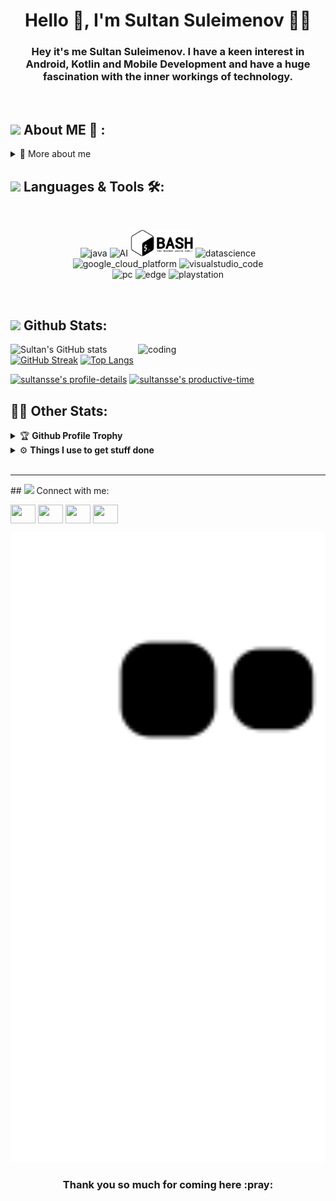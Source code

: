 <!-- ===========================================       Header       ========================================================= -->

<h1 align="center">Hello 👋, I'm Sultan Suleimenov 🎯️🚀️</h1>
<h3 align="center">Hey it's me Sultan Suleimenov. I have a keen interest in Android, Kotlin and Mobile Development and have a huge fascination with the inner workings of technology.</h3>
</br>

<!-- ===========================================       About me       ========================================================= -->

## <img src="https://media.giphy.com/media/WUlplcMpOCEmTGBtBW/giphy.gif" width="40"> About ME 💬 :
<details>
   <summary>🧑 More about me</summary>
   
   ## - I'm 20 years old Android developer from Kazakhstan.
   <img hight="400" width="500" alt="GIF" align="right" src="https://github.com/Xx-Ashutosh-xX/Xx-Ashutosh-xX/blob/master/assets/1936.gif">
   
   ### - Learning :
   
   - ✨ Data Structures & Algorithms
   - ✨ *Android* developing and optimization tools
   
   ### - Hobbies : 
   
   - ✨ CS:GO
   - ✨ Watching Anime / Films
   - ✨ Music listenning / playing 🎹 & 🎸
   
</details>

<!-- ===========================================       Languages & Tools       ========================================================= -->

## <img src="https://media.giphy.com/media/j2pOGeGYKe2xCCKwfi/giphy.gif" width="40"> Languages & Tools 🛠:
</br>
<p align="center">
   <!-- For more icons please follow  https://github.com/MikeCodesDotNET/ColoredBadges -->
   <img src="https://raw.githubusercontent.com/MikeCodesDotNET/MikeCodesDotNET/a8abbf37441f3253f74ea255a47f289208d7568c/Resources/kotlin.png" alt="java"  width="100" hight="50">
   <img src="https://github.com/Xx-Ashutosh-xX/Xx-Ashutosh-xX/blob/master/assets/icons/ai.png" alt="AI" width="90" hight="50">
   <img src="https://github.com/Xx-Ashutosh-xX/Xx-Ashutosh-xX/blob/master/assets/icons/bash.png" alt="bash" width="100" hight="50">
   <img src="https://github.com/Xx-Ashutosh-xX/Xx-Ashutosh-xX/blob/master/assets/icons/datascience.png" alt="datascience" width="180" hight="50">
   </br>
   <img src="https://github.com/Xx-Ashutosh-xX/Xx-Ashutosh-xX/blob/master/assets/icons/google_cloud_platform.png" alt="google_cloud_platform" width="270" hight="50">
   <img src="https://github.com/Xx-Ashutosh-xX/Xx-Ashutosh-xX/blob/master/assets/icons/visualstudio_code.png" alt="visualstudio_code" width="240" hight="50">
   </br>
   <img src="https://github.com/Xx-Ashutosh-xX/Xx-Ashutosh-xX/blob/master/assets/icons/pc.png" alt="pc" width="100" hight="50">
   <img src="https://github.com/Xx-Ashutosh-xX/Xx-Ashutosh-xX/blob/master/assets/icons/edge.png" alt="edge" width="100" hight="50">
   <img src="https://github.com/Xx-Ashutosh-xX/Xx-Ashutosh-xX/blob/master/assets/icons/playstation@3x.png" alt="playstation" width="150" hight="50">
</p>
</br>
<!-- ===========================================       Github Stats       ========================================================= -->

## <img src="https://media.giphy.com/media/ZCN6F3FAkwsyOGU2RS/giphy.gif" width="40"> **Github Stats:**

<img align="right" alt="coding" width="300" src="https://media.giphy.com/media/lP8xu5t2DLGG045H8F/giphy.gif">

![Sultan's GitHub stats](https://github-readme-stats.vercel.app/api?username=sultansse&show_icons=true&title_color=39d353&text_color=fefefe&icon_color=1e6eea&border_color=39d353&bg_color=0d1117)
[![GitHub Streak](https://github-readme-streak-stats.herokuapp.com?user=sultansse&theme=github-dark)](https://git.io/streak-stats)
[![Top Langs](https://github-readme-stats.vercel.app/api/top-langs/?username=sultansse&layout=compact&title_color=39d353&text_color=fefefe&icon_color=1e6eea&border_color=39d353&bg_color=0d1117)](https://github.com/anuraghazra/github-readme-stats)

<!-- ===========================================       Graph       ========================================================= -->

<a align="right" href="https://github.com/issues?q=is%3Aissue+author%3Asultansse+archived%3Afalse+is%3Aclosed"><img src="https://github-profile-summary-cards.vercel.app/api/cards/profile-details?username=sultansse&theme=github_dark&hide_border=true&title_color=39d353&text_color=fefefe&icon_color=1e6eea&border_color=39d353&bg_color=0d1117"  width="64%" alt="sultansse's profile-details"/></a>
<a href="https://github.com/pulls?q=is%3Apr+author%3Asultansse+archived%3Afalse+is%3Aclosed"><img src="https://github-profile-summary-cards.vercel.app/api/cards/productive-time?username=sultansse&theme=github_dark&utcOffset=4&title_color=39d353&text_color=fefefe&icon_color=1e6eea&border_color=39d353&bg_color=0d1117"  width="31%" alt="sultansse's productive-time"/></a>


<!-- ===========================================       Other Stats       ========================================================= -->

## 👨‍💻 **Other Stats:**
<details>
   <summary>🏆 <b>Github Profile Trophy</b></summary>
   <br />
   <p align="center">
      <a href="https://github.com/ryo-ma/github-profile-trophy">
      <img src="https://github-profile-trophy.vercel.app/?username=sultansse&column=8&theme=darkhub"/>
      </a>
   </p>
</details>
<details>
   <br />
   <summary>⚙️ <b> Things I use to get stuff done</b></summary>
   <ul>
      <li><b>OS:</b> Windows 10 </li>
      <li><b>Laptop: </b> Lenovo Legion (Intel core i5) </li>
      <li><b>Browser: </b> Brave Browser</li>
      <li><b>Code Editor:</b> Android Studio - The best IDE.</li>
      <li><b>To Stay Updated:</b> Telegram (preferred) / Linekdin </li>
      <br />
   </ul>
</details>
<br />

<!-- ===========================================       Contact me       ========================================================= -->
<hr>
## <img src="https://media.giphy.com/media/LnQjpWaON8nhr21vNW/giphy.gif" width="40"> Connect with me:
<p align="left">
   <a href="https://t.me/ssesultan" target="blank"><img align="center" src="https://cdn.jsdelivr.net/npm/simple-icons@3.0.1/icons/telegram.svg" alt="" height="30" width="40" /></a>
   <a href=" https://mail.google.com/mail/?view=cm&fs=1&to=ss.softwareit@gmail.com" target="blank"><img align="center" src="https://cdn.jsdelivr.net/npm/simple-icons@3.0.1/icons/gmail.svg" alt="" height="30" width="40" /></a>
   <a href="https://www.linkedin.com/in/ssesultan/" target="blank"><img align="center" src="https://cdn.jsdelivr.net/npm/simple-icons@3.0.1/icons/linkedin.svg" alt="" height="30" width="40" /></a>
   <a href="https://leetcode.com/ss_softwareit/" target="blank"><img align="center" src="https://cdn.jsdelivr.net/npm/simple-icons@3.0.1/icons/leetcode.svg" alt="" height="30" width="40" /></a>
</p>

<!-- ===========================================       Snake       ========================================================= -->

<p align="center"> <img src="https://github.com/arpanaditya/arpanaditya/blob/output/github-contribution-grid-snake.svg" width="700" /> </p>
<h3 align="center">Thank you so much for coming here :pray:</h3>
